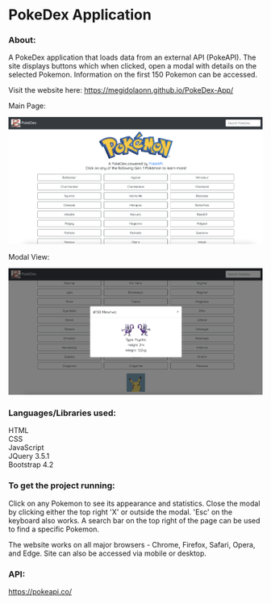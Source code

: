 # PokeDex Application

### About:
A PokeDex application that loads data from an external API (PokeAPI).
The site displays buttons which when clicked, open a modal with details on the selected Pokemon.
Information on the first 150 Pokemon can be accessed.

Visit the website here: https://megidolaonn.github.io/PokeDex-App/

Main Page:     

![poke-main](img/poke-main.png)

Modal View:  

![poke-modal](img/poke-modal.png)

### Languages/Libraries used:
HTML  
CSS  
JavaScript  
JQuery 3.5.1  
Bootstrap 4.2

### To get the project running:
Click on any Pokemon to see its appearance and statistics.
Close the modal by clicking either the top right 'X' or outside the modal. 'Esc' on the keyboard also works.
A search bar on the top right of the page can be used to find a specific Pokemon.

The website works on all major browsers - Chrome, Firefox, Safari, Opera, and Edge.
Site can also be accessed via mobile or desktop.

### API:
https://pokeapi.co/
